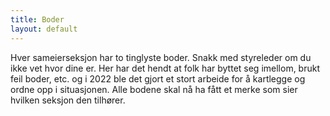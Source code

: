 ```yaml
---
title: Boder
layout: default
---
```


Hver sameierseksjon har to tinglyste boder. Snakk med styreleder om du ikke vet hvor dine er. Her har det hendt at folk har byttet seg imellom, brukt feil boder, etc. og i 2022 ble det gjort et stort arbeide for å kartlegge og ordne opp i situasjonen. Alle bodene skal nå ha fått et merke som sier hvilken seksjon den tilhører.
